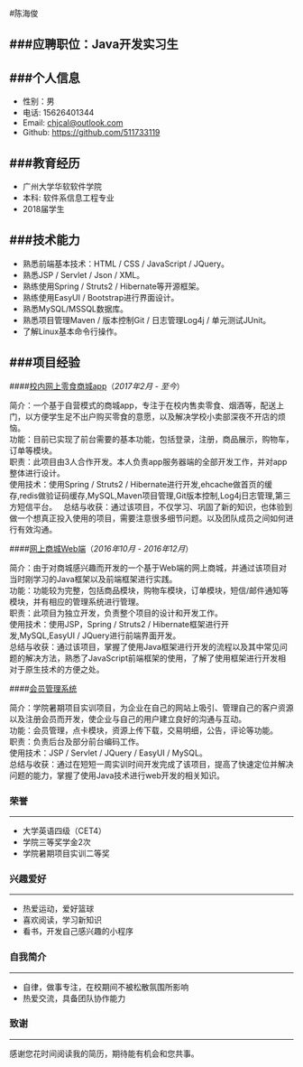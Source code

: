 #陈海俊

###应聘职位：Java开发实习生
---

###个人信息
----
- 性别：男
- 电话: 15626401344
- Email: <chjcal@outlook.com>
- Github: https://github.com/511733119

###教育经历
---
- 广州大学华软软件学院
- 本科: 软件系信息工程专业
- 2018届学生

###技术能力
---
- 熟悉前端基本技术：HTML / CSS / JavaScript / JQuery。
- 熟悉JSP / Servlet / Json / XML。
- 熟练使用Spring / Struts2 / Hibernate等开源框架。
- 熟练使用EasyUI / Bootstrap进行界面设计。
- 熟悉MySQL/MSSQL数据库。  
- 熟悉项目管理Maven / 版本控制Git / 日志管理Log4j / 单元测试JUnit。  
- 了解Linux基本命令行操作。


###项目经验
---
####[校内网上零食商城app](https://github.com/511733119/HR-Shop)（*2017年2月 - 至今*）  

简介：一个基于自营模式的商城app，专注于在校内售卖零食、烟酒等，配送上门，以方便学生足不出户购买零食的意愿，以及解决学校小卖部深夜不开店的烦恼。  
功能：目前已实现了前台需要的基本功能，包括登录，注册，商品展示，购物车，订单等模块。  
职责：此项目由3人合作开发。本人负责app服务器端的全部开发工作，并对app整体进行设计。  
使用技术：使用Spring / Struts2 / Hibernate进行开发,ehcache做首页的缓存,redis做验证码缓存,MySQL,Maven项目管理,Git版本控制,Log4j日志管理,第三方短信平台。  
总结与收获：通过该项目，不仅学习、巩固了新的知识，也体验到做一个想真正投入使用的项目，需要注意很多细节问题。以及团队成员之间如何进行有效沟通。

####[网上商城Web端](https://github.com/511733119/shop)（*2016年10月 - 2016年12月*）
 
简介：由于对商城感兴趣而开发的一个基于Web端的网上商城，并通过该项目对当时刚学习的Java框架以及前端框架进行实践。   
功能：功能较为完整，包括商品模块，购物车模块，订单模块，短信/邮件通知等模块，并有相应的管理系统进行管理。  
职责：此项目为独立开发，负责整个项目的设计和开发工作。  
使用技术：使用JSP，Spring / Struts2 / Hibernate框架进行开发,MySQL,EasyUI / JQuery进行前端界面开发。    
总结与收获：通过该项目，掌握了使用Java框架进行开发的流程以及其中常见问题的解决方法，熟悉了JavaScript前端框架的使用，了解了使用框架进行开发相对于原生技术的方便之处。

####[会员管理系统](https://github.com/511733119/Member)

简介：学院暑期项目实训项目，为企业在自己的网站上吸引、管理自己的客户资源以及注册会员而开发，使企业与自己的用户建立良好的沟通与互动。  
功能：会员管理，点卡模块，资源上传下载，交易明细，公告，评论等功能。  
职责：负责后台及部分前台编码工作。  
使用技术：JSP / Servlet / JQuery / EasyUI / MySQL。  
总结与收获：通过在短短一周实训时间开发完成了该项目，提高了快速定位并解决问题的能力，掌握了使用Java技术进行web开发的相关知识。

### 荣誉
----
- 大学英语四级（CET4）
- 学院三等奖学金2次
- 学院暑期项目实训二等奖

### 兴趣爱好
---
- 热爱运动，爱好篮球
- 喜欢阅读，学习新知识
- 看书，开发自己感兴趣的小程序

### 自我简介
---
- 自律，做事专注，在校期间不被松散氛围所影响
- 热爱交流，具备团队协作能力

### 致谢
---
感谢您花时间阅读我的简历，期待能有机会和您共事。

